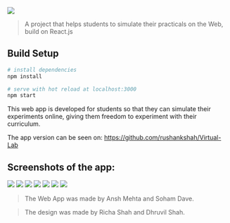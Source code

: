 ![](/public/assets/vl-logo.png)

> A project that helps students to simulate their practicals on the Web, build on React.js

## Build Setup

```bash
# install dependencies
npm install

# serve with hot reload at localhost:3000
npm start

```

This web app is developed for students so that they can simulate their experiments online, giving them freedom to experiment with their curriculum.

The app version can be seen on: https://github.com/rushankshah/Virtual-Lab

## Screenshots of the app:

![](/ss/homepage.jpg)
![](/ss/list_of_exps.jpg)
![](/ss/theory.jpg)
![](/ss/seeds.jpg)
![](/ss/daynight.jpg)
![](/ss/drain_water.jpg)
![](/ss/day3_animation.jpg)

> The Web App was made by Ansh Mehta and Soham Dave. 

> The design was made by Richa Shah and Dhruvil Shah.
